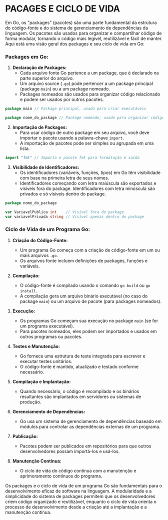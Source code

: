 # PACAGES E CICLO DE VIDA
Em Go, os "packages" (pacotes) são uma parte fundamental da estrutura do código-fonte e do sistema de gerenciamento de dependências da linguagem. Os pacotes são usados para organizar e compartilhar código de forma modular, tornando o código mais legível, reutilizável e fácil de manter. Aqui está uma visão geral dos packages e seu ciclo de vida em Go:

### Packages em Go:

1. **Declaração de Packages:**
   - Cada arquivo fonte Go pertence a um package, que é declarado na parte superior do arquivo.
   - Um arquivo source (`.go`) pode pertencer a um package principal (package `main`) ou a um package nomeado.
   - Packages nomeados são usados para organizar código relacionado e podem ser usados por outros pacotes.

```go
package main // Package principal, usado para criar executáveis
```

```go
package nome_do_package // Package nomeado, usado para organizar código
```

2. **Importação de Packages:**
   - Para usar código de outro package em seu arquivo, você deve importar o pacote usando a palavra-chave `import`.
   - A importação de pacotes pode ser simples ou agrupada em uma lista.

```go
import "fmt" // Importa o pacote fmt para formatação e saída
```

3. **Visibilidade de Identificadores:**
   - Os identificadores (variáveis, funções, tipos) em Go têm visibilidade com base na primeira letra de seus nomes.
   - Identificadores começando com letra maiúscula são exportados e visíveis fora do package. Identificadores com letra minúscula são privados e só visíveis dentro do package.

```go
package nome_do_package

var VariavelPublica int    // Visível fora do package
var variavelPrivada string // Visível apenas dentro do package
```

### Ciclo de Vida de um Programa Go:

1. **Criação do Código-Fonte:**
   - Um programa Go começa com a criação de código-fonte em um ou mais arquivos `.go`.
   - Os arquivos fonte incluem definições de packages, funções e variáveis.

2. **Compilação:**
   - O código-fonte é compilado usando o comando `go build` ou `go install`.
   - A compilação gera um arquivo binário executável (no caso do package `main`) ou um arquivo de pacote (para packages nomeados).

3. **Execução:**
   - Os programas Go começam sua execução no package `main` (se for um programa executável).
   - Para pacotes nomeados, eles podem ser importados e usados em outros programas ou pacotes.

4. **Testes e Manutenção:**
   - Go fornece uma estrutura de teste integrada para escrever e executar testes unitários.
   - O código-fonte é mantido, atualizado e testado conforme necessário.

5. **Compilação e Implantação:**
   - Quando necessário, o código é recompilado e os binários resultantes são implantados em servidores ou sistemas de produção.

6. **Gerenciamento de Dependências:**
   - Go usa um sistema de gerenciamento de dependências baseado em módulos para controlar as dependências externas de um programa.

7. **Publicação:**
   - Pacotes podem ser publicados em repositórios para que outros desenvolvedores possam importá-los e usá-los.

8. **Manutenção Contínua:**
   - O ciclo de vida do código continua com a manutenção e aprimoramento contínuos do programa.

Os packages e o ciclo de vida de um programa Go são fundamentais para o desenvolvimento eficaz de software na linguagem. A modularidade e a simplicidade do sistema de packages permitem que os desenvolvedores criem código organizado e reutilizável, enquanto o ciclo de vida orienta o processo de desenvolvimento desde a criação até a implantação e a manutenção contínua.